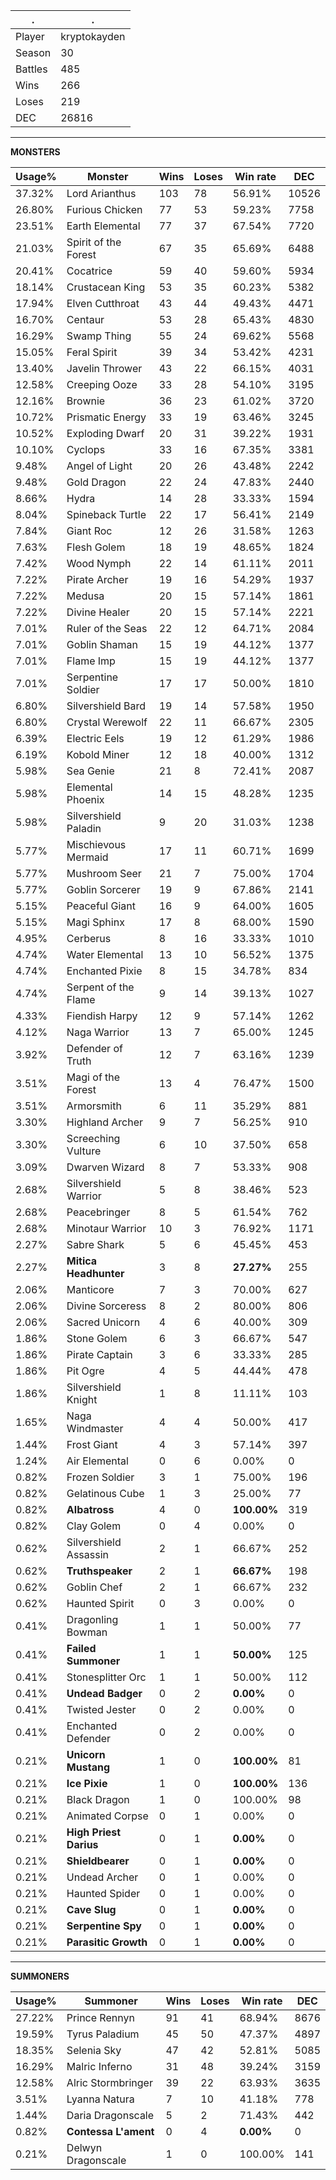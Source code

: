 .|.
|-|-
Player|kryptokayden
Season|30
Battles|485
Wins|266
Loses|219
DEC|26816

---
**MONSTERS**

Usage%|Monster|Wins|Loses|Win rate|DEC|
-|-|-|-|-|-|
37.32%|Lord Arianthus|103|78|56.91%|10526|
26.80%|Furious Chicken|77|53|59.23%|7758|
23.51%|Earth Elemental|77|37|67.54%|7720|
21.03%|Spirit of the Forest|67|35|65.69%|6488|
20.41%|Cocatrice|59|40|59.60%|5934|
18.14%|Crustacean King|53|35|60.23%|5382|
17.94%|Elven Cutthroat|43|44|49.43%|4471|
16.70%|Centaur|53|28|65.43%|4830|
16.29%|Swamp Thing|55|24|69.62%|5568|
15.05%|Feral Spirit|39|34|53.42%|4231|
13.40%|Javelin Thrower|43|22|66.15%|4031|
12.58%|Creeping Ooze|33|28|54.10%|3195|
12.16%|Brownie|36|23|61.02%|3720|
10.72%|Prismatic Energy|33|19|63.46%|3245|
10.52%|Exploding Dwarf|20|31|39.22%|1931|
10.10%|Cyclops|33|16|67.35%|3381|
9.48%|Angel of Light|20|26|43.48%|2242|
9.48%|Gold Dragon|22|24|47.83%|2440|
8.66%|Hydra|14|28|33.33%|1594|
8.04%|Spineback Turtle|22|17|56.41%|2149|
7.84%|Giant Roc|12|26|31.58%|1263|
7.63%|Flesh Golem|18|19|48.65%|1824|
7.42%|Wood Nymph|22|14|61.11%|2011|
7.22%|Pirate Archer|19|16|54.29%|1937|
7.22%|Medusa|20|15|57.14%|1861|
7.22%|Divine Healer|20|15|57.14%|2221|
7.01%|Ruler of the Seas|22|12|64.71%|2084|
7.01%|Goblin Shaman|15|19|44.12%|1377|
7.01%|Flame Imp|15|19|44.12%|1377|
7.01%|Serpentine Soldier|17|17|50.00%|1810|
6.80%|Silvershield Bard|19|14|57.58%|1950|
6.80%|Crystal Werewolf|22|11|66.67%|2305|
6.39%|Electric Eels|19|12|61.29%|1986|
6.19%|Kobold Miner|12|18|40.00%|1312|
5.98%|Sea Genie|21|8|72.41%|2087|
5.98%|Elemental Phoenix|14|15|48.28%|1235|
5.98%|Silvershield Paladin|9|20|31.03%|1238|
5.77%|Mischievous Mermaid|17|11|60.71%|1699|
5.77%|Mushroom Seer|21|7|75.00%|1704|
5.77%|Goblin Sorcerer|19|9|67.86%|2141|
5.15%|Peaceful Giant|16|9|64.00%|1605|
5.15%|Magi Sphinx|17|8|68.00%|1590|
4.95%|Cerberus|8|16|33.33%|1010|
4.74%|Water Elemental|13|10|56.52%|1375|
4.74%|Enchanted Pixie|8|15|34.78%|834|
4.74%|Serpent of the Flame|9|14|39.13%|1027|
4.33%|Fiendish Harpy|12|9|57.14%|1262|
4.12%|Naga Warrior|13|7|65.00%|1245|
3.92%|Defender of Truth|12|7|63.16%|1239|
3.51%|Magi of the Forest|13|4|76.47%|1500|
3.51%|Armorsmith|6|11|35.29%|881|
3.30%|Highland Archer|9|7|56.25%|910|
3.30%|Screeching Vulture|6|10|37.50%|658|
3.09%|Dwarven Wizard|8|7|53.33%|908|
2.68%|Silvershield Warrior|5|8|38.46%|523|
2.68%|Peacebringer|8|5|61.54%|762|
2.68%|Minotaur Warrior|10|3|76.92%|1171|
2.27%|Sabre Shark|5|6|45.45%|453|
2.27%|**Mitica Headhunter**|3|8|**27.27%**|255|
2.06%|Manticore|7|3|70.00%|627|
2.06%|Divine Sorceress|8|2|80.00%|806|
2.06%|Sacred Unicorn|4|6|40.00%|309|
1.86%|Stone Golem|6|3|66.67%|547|
1.86%|Pirate Captain|3|6|33.33%|285|
1.86%|Pit Ogre|4|5|44.44%|478|
1.86%|Silvershield Knight|1|8|11.11%|103|
1.65%|Naga Windmaster|4|4|50.00%|417|
1.44%|Frost Giant|4|3|57.14%|397|
1.24%|Air Elemental|0|6|0.00%|0|
0.82%|Frozen Soldier|3|1|75.00%|196|
0.82%|Gelatinous Cube|1|3|25.00%|77|
0.82%|**Albatross**|4|0|**100.00%**|319|
0.82%|Clay Golem|0|4|0.00%|0|
0.62%|Silvershield Assassin|2|1|66.67%|252|
0.62%|**Truthspeaker**|2|1|**66.67%**|198|
0.62%|Goblin Chef|2|1|66.67%|232|
0.62%|Haunted Spirit|0|3|0.00%|0|
0.41%|Dragonling Bowman|1|1|50.00%|77|
0.41%|**Failed Summoner**|1|1|**50.00%**|125|
0.41%|Stonesplitter Orc|1|1|50.00%|112|
0.41%|**Undead Badger**|0|2|**0.00%**|0|
0.41%|Twisted Jester|0|2|0.00%|0|
0.41%|Enchanted Defender|0|2|0.00%|0|
0.21%|**Unicorn Mustang**|1|0|**100.00%**|81|
0.21%|**Ice Pixie**|1|0|**100.00%**|136|
0.21%|Black Dragon|1|0|100.00%|98|
0.21%|Animated Corpse|0|1|0.00%|0|
0.21%|**High Priest Darius**|0|1|**0.00%**|0|
0.21%|**Shieldbearer**|0|1|**0.00%**|0|
0.21%|Undead Archer|0|1|0.00%|0|
0.21%|Haunted Spider|0|1|0.00%|0|
0.21%|**Cave Slug**|0|1|**0.00%**|0|
0.21%|**Serpentine Spy**|0|1|**0.00%**|0|
0.21%|**Parasitic Growth**|0|1|**0.00%**|0|

---
**SUMMONERS**

Usage%|Summoner|Wins|Loses|Win rate|DEC|
-|-|-|-|-|-|
27.22%|Prince Rennyn|91|41|68.94%|8676|
19.59%|Tyrus Paladium|45|50|47.37%|4897|
18.35%|Selenia Sky|47|42|52.81%|5085|
16.29%|Malric Inferno|31|48|39.24%|3159|
12.58%|Alric Stormbringer|39|22|63.93%|3635|
3.51%|Lyanna Natura|7|10|41.18%|778|
1.44%|Daria Dragonscale|5|2|71.43%|442|
0.82%|**Contessa L'ament**|0|4|**0.00%**|0|
0.21%|Delwyn Dragonscale|1|0|100.00%|141|
